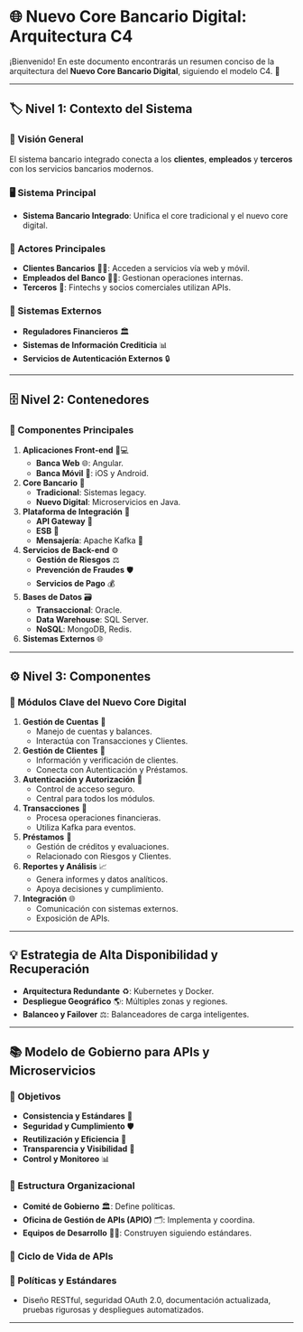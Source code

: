 # 🌐 Nuevo Core Bancario Digital: Arquitectura C4

¡Bienvenido! En este documento encontrarás un resumen conciso de la arquitectura del **Nuevo Core Bancario Digital**, siguiendo el modelo C4. 🚀

---

## 🏷️ Nivel 1: Contexto del Sistema

### 🌟 Visión General

El sistema bancario integrado conecta a los **clientes**, **empleados** y **terceros** con los servicios bancarios modernos.

### 🖥️ Sistema Principal

- **Sistema Bancario Integrado**: Unifica el core tradicional y el nuevo core digital.

### 👥 Actores Principales

- **Clientes Bancarios** 🧑‍💼: Acceden a servicios vía web y móvil.
- **Empleados del Banco** 🧑‍💻: Gestionan operaciones internas.
- **Terceros** 🤝: Fintechs y socios comerciales utilizan APIs.

### 🔗 Sistemas Externos

- **Reguladores Financieros** 🏛️
- **Sistemas de Información Crediticia** 📊
- **Servicios de Autenticación Externos** 🔒

---

## 🗄️ Nivel 2: Contenedores

### 🧩 Componentes Principales

1. **Aplicaciones Front-end** 📱💻
   - **Banca Web** 🌐: Angular.
   - **Banca Móvil** 📲: iOS y Android.
2. **Core Bancario** 🏦
   - **Tradicional**: Sistemas legacy.
   - **Nuevo Digital**: Microservicios en Java.
3. **Plataforma de Integración** 🔄
   - **API Gateway** 🚪
   - **ESB** 🚌
   - **Mensajería**: Apache Kafka 📨
4. **Servicios de Back-end** ⚙️
   - **Gestión de Riesgos** ⚖️
   - **Prevención de Fraudes** 🛡️
   - **Servicios de Pago** 💰
5. **Bases de Datos** 🗃️
   - **Transaccional**: Oracle.
   - **Data Warehouse**: SQL Server.
   - **NoSQL**: MongoDB, Redis.
6. **Sistemas Externos** 🌐

---

## ⚙️ Nivel 3: Componentes

### 🧭 Módulos Clave del Nuevo Core Digital

1. **Gestión de Cuentas** 💼
   - Manejo de cuentas y balances.
   - Interactúa con Transacciones y Clientes.
2. **Gestión de Clientes** 🧑
   - Información y verificación de clientes.
   - Conecta con Autenticación y Préstamos.
3. **Autenticación y Autorización** 🔑
   - Control de acceso seguro.
   - Central para todos los módulos.
4. **Transacciones** 💸
   - Procesa operaciones financieras.
   - Utiliza Kafka para eventos.
5. **Préstamos** 🏡
   - Gestión de créditos y evaluaciones.
   - Relacionado con Riesgos y Clientes.
6. **Reportes y Análisis** 📈
   - Genera informes y datos analíticos.
   - Apoya decisiones y cumplimiento.
7. **Integración** 🌐
   - Comunicación con sistemas externos.
   - Exposición de APIs.

---

## 💡 Estrategia de Alta Disponibilidad y Recuperación

- **Arquitectura Redundante** ♻️: Kubernetes y Docker.
- **Despliegue Geográfico** 🌎: Múltiples zonas y regiones.
- **Balanceo y Failover** ⚖️: Balanceadores de carga inteligentes.

---

## 📚 Modelo de Gobierno para APIs y Microservicios

### 🎯 Objetivos

- **Consistencia y Estándares** 📝
- **Seguridad y Cumplimiento** 🛡️
- **Reutilización y Eficiencia** 🔄
- **Transparencia y Visibilidad** 👀
- **Control y Monitoreo** 📊

### 🏢 Estructura Organizacional

- **Comité de Gobierno** 🏛️: Define políticas.
- **Oficina de Gestión de APIs (APIO)** 🗂️: Implementa y coordina.
- **Equipos de Desarrollo** 👩‍💻: Construyen siguiendo estándares.

### 🔄 Ciclo de Vida de APIs

### 📐 Políticas y Estándares

- Diseño RESTful, seguridad OAuth 2.0, documentación actualizada, pruebas rigurosas y despliegues automatizados.

---